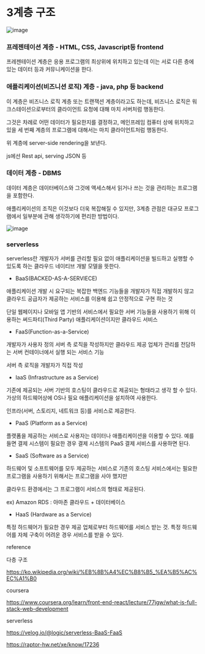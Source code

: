   # 3계층 구조
  
![image](https://user-images.githubusercontent.com/40421183/129676332-712d4b3a-7e9d-4522-8aaa-4d1e7ca6bbdf.png)

### 프레젠테이션 계층 - HTML, CSS, Javascript등 frontend

프레젠테이션 계층은 응용 프로그램의 최상위에 위치하고 있는데 이는 서로 다른 층에 있는 데이터 등과 커뮤니케이션을 한다.

### 애플리케이션(비즈니션 로직) 계층 - java, php 등 backend

이 계층은 비즈니스 로직 계층 또는 트랜잭션 계층이라고도 하는데, 비즈니스 로직은 워크스테이션으로부터의 클라이언트 요청에 대해 마치 서버처럼 행동한다. 

그것은 차례로 어떤 데이터가 필요한지를 결정하고, 메인프레임 컴퓨터 상에 위치하고 있을 세 번째 계층의 프로그램에 대해서는 마치 클라이언트처럼 행동한다.

위 계층에 server-side rendering을 보낸다.

js에선 Rest api, serving JSON 등

### 데이터 계층 - DBMS

데이터 계층은 데이터베이스와 그것에 액세스해서 읽거나 쓰는 것을 관리하는 프로그램을 포함한다. 

애플리케이션의 조직은 이것보다 더욱 복잡해질 수 있지만, 3계층 관점은 대규모 프로그램에서 일부분에 관해 생각하기에 편리한 방법이다.

![image](https://user-images.githubusercontent.com/40421183/129677660-80ad7521-6935-4e84-a893-9a2bd05ff2b0.png)


### serverless 

serverless란 개발자가 서버를 관리할 필요 없이 애플리케이션을 빌드하고 실행할 수 있도록 하는 클라우드 네이티브 개발 모델을 뜻한다.

* BaaS(BACKED-AS-A-SERVIECE)

애플리케이션 개발 시 요구되는 복잡한 백엔드 기능들을 개발자가 직접 개발하지 않고 클라우드 공급자가 제공하는 서비스를 이용해 쉽고 안정적으로 구현 하는 것

단일 웹페이지나 모바일 앱 기반의 서비스에서 필요한 서버 기능들을 사용하기 위해 이용하는 써드파티(Third Party) 애플리케이션이지만 클라우드 서비스

* FaaS(Function-as-a-Service)
 
개발자가 사용자 정의 서버 측 로직을 작성하지만 클라우드 제공 업체가 관리를 전담하는 서버 컨테이너에서 실행 되는 서비스 기능

서버 측 로직을 개발자가 직접 작성

* IaaS (Infrastructure as a Service)

기존에 제공되는 서버 기반의 호스팅이 클라우드로 제공되는 형태라고 생각 할 수 있다. 가상의 하드웨어상에 OS나 필요 애플리케이션을 설치하여 사용한다.

인프라(서버, 스토리지, 네트워크 등)를 서비스로 제공한다.

* PaaS (Platform as a Service)

플랫폼을 제공하는 서비스로 사용자는 데이터나 애플리케이션을 이용할 수 있다. 예를 들면 결제 시스템이 필요한 경우 결제 시스템의 PaaS 결제 서비스를 사용하면 된다.

* SaaS (Software as a Service)

하드웨어 및 소프트웨어를 모두 제공하는 서비스로 기존의 호스팅 서비스에서는 필요한 프로그램을 사용하기 위해서는 프로그램을 사야 했지만

클라우드 환경에서는 그 프로그램이 서비스의 형태로 제공된다.

ex) Amazon RDS : 아마존 클라우드 + 데이터베이스

* HaaS (Hardware as a Service)

특정 하드웨어가 필요한 경우 제공 업체로부터 하드웨어를 서비스 받는 것. 특정 하드웨어를 자체 구축이 어려운 경우 서비스를 받을 수 있다.



reference

다층 구조

https://ko.wikipedia.org/wiki/%EB%8B%A4%EC%B8%B5_%EA%B5%AC%EC%A1%B0

coursera

https://www.coursera.org/learn/front-end-react/lecture/77jgw/what-is-full-stack-web-development

serverless

https://velog.io/@logic/serverless-BaaS-FaaS

https://raptor-hw.net/xe/know/17236
